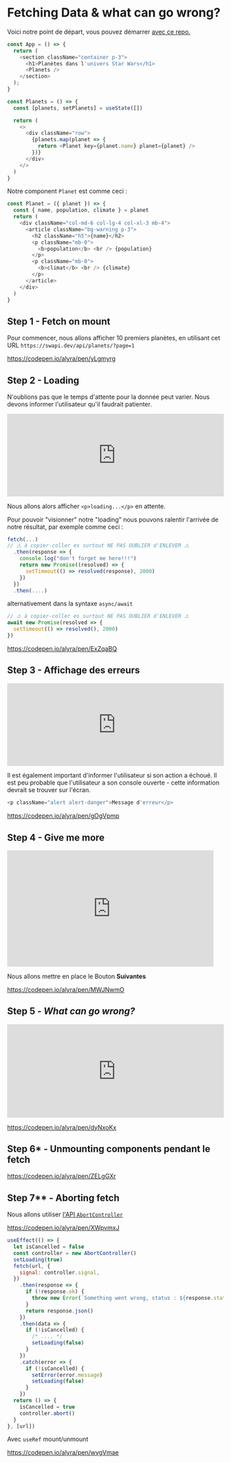 # Fetching Data & what can go wrong?

Voici notre point de départ, vous pouvez démarrer [avec ce repo.](https://github.com/pehaa/starwars-planets-starter)

```js
const App = () => {
  return (
    <section className="container p-3">
      <h1>Planètes dans l'univers Star Wars</h1>
      <Planets />
    </section>
  );
}
```

```js
const Planets = () => {
  const [planets, setPlanets] = useState([])

  return (
    <>
      <div className="row">
        {planets.map(planet => {
          return <Planet key={planet.name} planet={planet} />
        })}
      </div>
    </>
  )
}

```

Notre component `Planet` est comme ceci :

```js
const Planet = ({ planet }) => {
  const { name, population, climate } = planet
  return (
    <div className="col-md-6 col-lg-4 col-xl-3 mb-4">
      <article className="bg-warning p-3">
        <h2 className="h5">{name}</h2>
        <p className="mb-0">
          <b>population</b> <br /> {population}
        </p>
        <p className="mb-0">
          <b>climat</b> <br /> {climate}
        </p>
      </article>
    </div>
  )
}
```

## Step 1 - Fetch on mount


Pour commencer, nous allons afficher 10 premiers planètes, en utilisant cet URL `https://swapi.dev/api/planets/?page=1`

https://codepen.io/alyra/pen/yLgmyrg

## Step 2 - Loading

N'oublions pas que le temps d'attente pour la donnée peut varier. Nous devons informer l'utilisateur qu'il faudrait patienter.

<div style="width:100%;height:0;padding-bottom:38%;position:relative;"><iframe src="https://giphy.com/embed/GNVmMgSdY5nxK" width="100%" height="100%" style="position:absolute" frameBorder="0" class="giphy-embed" allowFullScreen></iframe></div><p></p>

Nous allons alors afficher `<p>loading...</p>` en attente.

Pour pouvoir "visionner" notre "loading" nous pouvons ralentir l'arrivée de notre résultat, par exemple comme ceci :

```js
fetch(...)
// ⚠️ à copier-coller es surtout NE PAS OUBLIER d'ENLEVER ⚠️
  .then(response => {
    console.log("don't forget me here!!!")
    return new Promise((resolved) => {
      setTimeout(() => resolved(response), 2000)
    })
  })
  .then(....)
```

alternativement dans la syntaxe `async/await`

```js
// ⚠️ à copier-coller es surtout NE PAS OUBLIER d'ENLEVER ⚠️
await new Promise(resolved => {
  setTimeout(() => resolved(), 2000)
})
```

https://codepen.io/alyra/pen/ExZqaBQ

## Step 3 - Affichage des erreurs

<div style="width:100%;height:0;padding-bottom:38%;position:relative;"><iframe src="https://giphy.com/embed/dvD0OAETRfCXC" width="100%" height="100%" style="position:absolute" frameBorder="0" class="giphy-embed" allowFullScreen></iframe></div><p></p>

Il est également important d'informer l'utilisateur si son action a échoué. Il est peu probable que l'utilisateur a son console ouverte - cette information devrait se trouver sur l'écran.

```js
<p className="alert alert-danger">Message d'erreur</p>
```

https://codepen.io/alyra/pen/gOgVpmp

## Step 4 - Give me more

<iframe src="https://giphy.com/embed/1jXGsHY2EKdL27mEMd" width="480" height="270" frameBorder="0" class="giphy-embed" allowFullScreen></iframe><p></p>

Nous allons mettre en place le Bouton **Suivantes**

https://codepen.io/alyra/pen/MWJNwmO

## Step 5 - _What can go wrong?_

<div style="width:100%;height:0;padding-bottom:43%;position:relative;"><iframe src="https://giphy.com/embed/uq6ILNBI6g3As" width="100%" height="100%" style="position:absolute" frameBorder="0" class="giphy-embed" allowFullScreen></iframe></div><p></p>

https://codepen.io/alyra/pen/dyNxoKx

## Step 6* - Unmounting components pendant le fetch

https://codepen.io/alyra/pen/ZELgGXr

## Step 7** - Aborting fetch

Nous allons utiliser [l'API `AbortController`](https://developer.mozilla.org/en-US/docs/Web/API/AbortController)

https://codepen.io/alyra/pen/XWpvmxJ

```js
useEffect(() => {
  let isCancelled = false
  const controller = new AbortController()
  setLoading(true)
  fetch(url, {
    signal: controller.signal,
  })
    .then(response => {
      if (!response.ok) {
        throw new Error(`Something went wrong, status : ${response.status}`)
      }
      return response.json()
    })
    .then(data => {
      if (!isCancelled) {
        /* .... */
        setLoading(false)
      }
    })
    .catch(error => {
      if (!isCancelled) {
        setError(error.message)
        setLoading(false)
      }
    })
  return () => {
    isCancelled = true
    controller.abort()
  }
}, [url])
```

Avec `useRef` mount/unmount

https://codepen.io/alyra/pen/wvgVmae